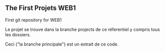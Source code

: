 ## The First Projets WEB1
First git repository for WEB1

Le projet se trouve dans la branche projects de ce réferentiel y compris tous les dossiers.

Ceci {"la branche principale"} est un extrait de ce code.
